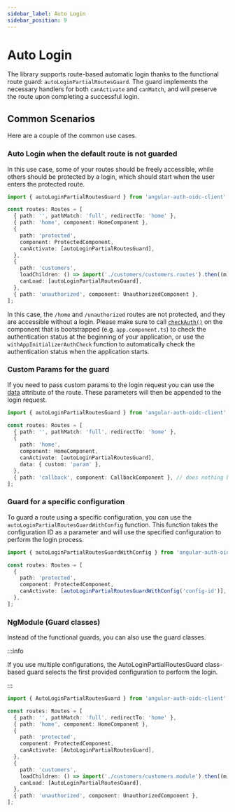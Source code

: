 ```yaml
---
sidebar_label: Auto Login
sidebar_position: 9
---
```


# Auto Login

The library supports route-based automatic login thanks to the functional route guard: `autoLoginPartialRoutesGuard`. The guard implements the necessary handlers for both `canActivate` and `canMatch`, and will preserve the route upon completing a successful login.

## Common Scenarios

Here are a couple of the common use cases.

### Auto Login when the default route is not guarded

In this use case, some of your routes should be freely accessible, while others should be protected by a login, which should start when the user enters the protected route.

```ts
import { autoLoginPartialRoutesGuard } from 'angular-auth-oidc-client';

const routes: Routes = [
  { path: '', pathMatch: 'full', redirectTo: 'home' },
  { path: 'home', component: HomeComponent },
  {
    path: 'protected',
    component: ProtectedComponent,
    canActivate: [autoLoginPartialRoutesGuard],
  },
  {
    path: 'customers',
    loadChildren: () => import('./customers/customers.routes').then((m) => m.customerRoutes),
    canLoad: [autoLoginPartialRoutesGuard],
  },
  { path: 'unauthorized', component: UnauthorizedComponent },
];
```

In this case, the `/home` and `/unauthorized` routes are not protected, and they are accessible without a login.
Please make sure to call [`checkAuth()`](./public-api#checkauthurl-string-configid-string) on the component that is bootstrapped (e.g. `app.component.ts`) to check the authentication status at the beginning of your application, or use the `withAppInitializerAuthCheck` function to automatically check the authentication status when the application starts.

### Custom Params for the guard

If you need to pass custom params to the login request you can use the [data](https://angular.dev/api/router/Route#data) attribute of the route.
These parameters will then be appended to the login request.

```ts
import { autoLoginPartialRoutesGuard } from 'angular-auth-oidc-client';

const routes: Routes = [
  { path: '', pathMatch: 'full', redirectTo: 'home' },
  {
    path: 'home',
    component: HomeComponent,
    canActivate: [autoLoginPartialRoutesGuard],
    data: { custom: 'param' },
  },
  { path: 'callback', component: CallbackComponent }, // does nothing but setting up auth
];
```

### Guard for a specific configuration

To guard a route using a specific configuration, you can use the `autoLoginPartialRoutesGuardWithConfig` function.
This function takes the configuration ID as a parameter and will use the specified configuration to perform the login process.

```ts
import { autoLoginPartialRoutesGuardWithConfig } from 'angular-auth-oidc-client';

const routes: Routes = [
  {
    path: 'protected',
    component: ProtectedComponent,
    canActivate: [autoLoginPartialRoutesGuardWithConfig('config-id')],
  },
];
```

### NgModule (Guard classes)

Instead of the functional guards, you can also use the guard classes.

:::info

If you use multiple configurations, the AutoLoginPartialRoutesGuard class-based guard selects the first provided configuration to perform the login.

:::

```ts
import { AutoLoginPartialRoutesGuard } from 'angular-auth-oidc-client';

const routes: Routes = [
  { path: '', pathMatch: 'full', redirectTo: 'home' },
  { path: 'home', component: HomeComponent },
  {
    path: 'protected',
    component: ProtectedComponent,
    canActivate: [AutoLoginPartialRoutesGuard],
  },
  {
    path: 'customers',
    loadChildren: () => import('./customers/customers.module').then((m) => m.CustomersModule),
    canLoad: [AutoLoginPartialRoutesGuard],
  },
  { path: 'unauthorized', component: UnauthorizedComponent },
];
```
